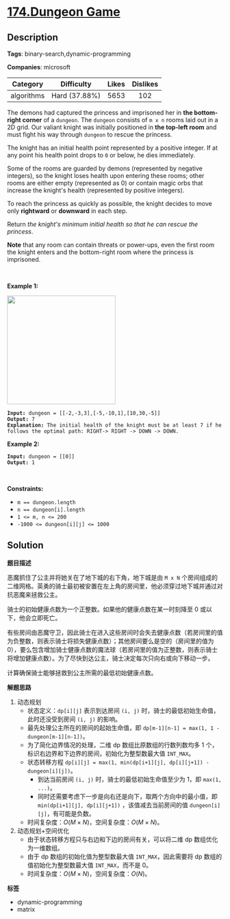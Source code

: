 # [174.Dungeon Game](https://leetcode.com/problems/dungeon-game/description/)

## Description

**Tags**: binary-search,dynamic-programming

**Companies**: microsoft

|  Category  |  Difficulty   | Likes | Dislikes |
| :--------: | :-----------: | :---: | :------: |
| algorithms | Hard (37.88%) | 5653  |   102    |

<p>The demons had captured the princess and imprisoned her in <strong>the bottom-right corner</strong> of a <code>dungeon</code>. The <code>dungeon</code> consists of <code>m x n</code> rooms laid out in a 2D grid. Our valiant knight was initially positioned in <strong>the top-left room</strong> and must fight his way through <code>dungeon</code> to rescue the princess.</p>
<p>The knight has an initial health point represented by a positive integer. If at any point his health point drops to <code>0</code> or below, he dies immediately.</p>
<p>Some of the rooms are guarded by demons (represented by negative integers), so the knight loses health upon entering these rooms; other rooms are either empty (represented as 0) or contain magic orbs that increase the knight&#39;s health (represented by positive integers).</p>
<p>To reach the princess as quickly as possible, the knight decides to move only <strong>rightward</strong> or <strong>downward</strong> in each step.</p>
<p>Return <em>the knight&#39;s minimum initial health so that he can rescue the princess</em>.</p>
<p><strong>Note</strong> that any room can contain threats or power-ups, even the first room the knight enters and the bottom-right room where the princess is imprisoned.</p>
<p>&nbsp;</p>
<p><strong class="example">Example 1:</strong></p>
<img alt="" src="https://assets.leetcode.com/uploads/2021/03/13/dungeon-grid-1.jpg" style="width: 253px; height: 253px;" />
<pre><code><strong>Input:</strong> dungeon = [[-2,-3,3],[-5,-10,1],[10,30,-5]]
<strong>Output:</strong> 7
<strong>Explanation:</strong> The initial health of the knight must be at least 7 if he follows the optimal path: RIGHT-&gt; RIGHT -&gt; DOWN -&gt; DOWN.</code></pre>
<p><strong class="example">Example 2:</strong></p>
<pre><code><strong>Input:</strong> dungeon = [[0]]
<strong>Output:</strong> 1</code></pre>
<p>&nbsp;</p>
<p><strong>Constraints:</strong></p>
<ul>
  <li><code>m == dungeon.length</code></li>
  <li><code>n == dungeon[i].length</code></li>
  <li><code>1 &lt;= m, n &lt;= 200</code></li>
  <li><code>-1000 &lt;= dungeon[i][j] &lt;= 1000</code></li>
</ul>

## Solution

**题目描述**

恶魔抓住了公主并将她关在了地下城的右下角，地下城是由 `M x N` 个房间组成的二维网格。英勇的骑士最初被安置在左上角的房间里，他必须穿过地下城并通过对抗恶魔来拯救公主。

骑士的初始健康点数为一个正整数。如果他的健康点数在某一时刻降至 0 或以下，他会立即死亡。

有些房间由恶魔守卫，因此骑士在进入这些房间时会失去健康点数（若房间里的值为负整数，则表示骑士将损失健康点数）；其他房间要么是空的（房间里的值为 0），要么包含增加骑士健康点数的魔法球（若房间里的值为正整数，则表示骑士将增加健康点数）。为了尽快到达公主，骑士决定每次只向右或向下移动一步。

计算确保骑士能够拯救到公主所需的最低初始健康点数。

**解题思路**

1. 动态规划
   - 状态定义：`dp[i][j]` 表示到达房间 `(i, j)` 时，骑士的最低初始生命值，此时还没受到房间 `(i, j)` 的影响。
   - 最先处理公主所在的房间的起始生命值，即 `dp[m-1][n-1] = max(1, 1 - dungeon[m-1][n-1])`。
   - 为了简化边界情况的处理，二维 dp 数组比原数组的行数列数均多 1 个，标识右边界和下边界的房间，初始化为整型数最大值 `INT_MAX`。
   - 状态转移方程 `dp[i][j] = max(1, min(dp[i+1][j], dp[i][j+1]) - dungeon[i][j])`。
     - 到达当前房间 `(i, j)` 时，骑士的最低初始生命值至少为 1，即 `max(1, ...)`。
     - 同时还需要考虑下一步是向右还是向下，取两个方向中的最小值，即 `min(dp[i+1][j], dp[i][j+1])` ，该值减去当前房间的值 `dungeon[i][j]`，有可能是负数。
   - 时间复杂度：$O(M \times N)$，空间复杂度：$O(M \times N)$。
2. 动态规划+空间优化
   - 由于状态转移方程只与右边和下边的房间有关，可以将二维 dp 数组优化为一维数组。
   - 由于 dp 数组的初始化值为整型数最大值 `INT_MAX`，因此需要将 dp 数组的值初始化为整型数最大值 `INT_MAX`，而不是 0。
   - 时间复杂度：$O(M \times N)$，空间复杂度：$O(N)$。

**标签**

- dynamic-programming
- matrix
